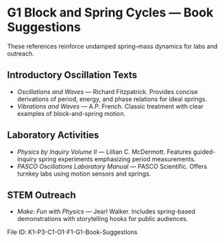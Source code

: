 # G1 Block and Spring Cycles — Book Suggestions

These references reinforce undamped spring–mass dynamics for labs and outreach.

## Introductory Oscillation Texts
- *Oscillations and Waves* — Richard Fitzpatrick. Provides concise derivations of period, energy, and phase relations for ideal springs.
- *Vibrations and Waves* — A.P. French. Classic treatment with clear examples of block-and-spring motion.

## Laboratory Activities
- *Physics by Inquiry Volume II* — Lillian C. McDermott. Features guided-inquiry spring experiments emphasizing period measurements.
- *PASCO Oscillations Laboratory Manual* — PASCO Scientific. Offers turnkey labs using motion sensors and springs.

## STEM Outreach
- *Make: Fun with Physics* — Jearl Walker. Includes spring-based demonstrations with storytelling hooks for public audiences.

File ID: K1-P3-C1-O1-F1-G1-Book-Suggestions
